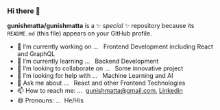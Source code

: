 ### Hi there 👋

**gunishmatta/gunishmatta** is a ✨ _special_ ✨ repository because its `README.md` (this file) appears on your GitHub profile.


- 🔭 I’m currently working on ...        &nbsp; Frontend Development including React and GraphQL
- 🌱 I’m currently learning ...          &nbsp; Backend Development
- 👯 I’m looking to collaborate on ...   &nbsp; Some innovative project
- 🤔 I’m looking for help with ...       &nbsp; Machine Learning and AI
- 💬 Ask me about ...                    &nbsp; React and other Frontend Technologies 
- 📫 How to reach me: ...                 &nbsp;gunishmatta@gmail.com, [Linkedin](https://www.linkedin.com/in/gunishmatta2/)
- 😄 Pronouns: ...                        &nbsp;He/His


